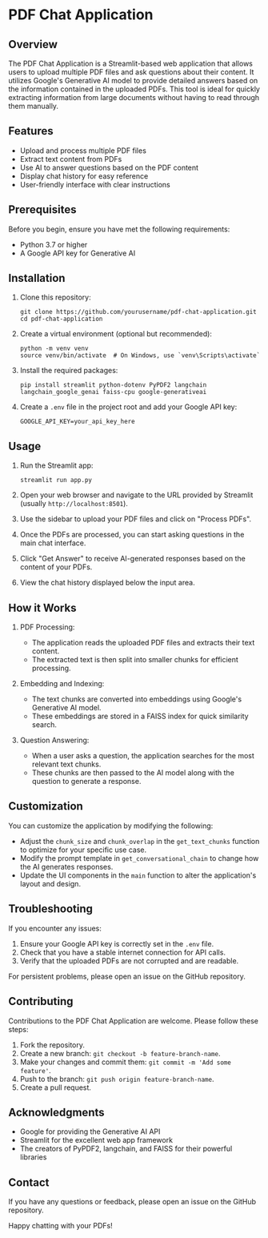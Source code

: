 # PDF Chat Application

## Overview

The PDF Chat Application is a Streamlit-based web application that allows users to upload multiple PDF files and ask questions about their content. It utilizes Google's Generative AI model to provide detailed answers based on the information contained in the uploaded PDFs. This tool is ideal for quickly extracting information from large documents without having to read through them manually.

## Features

- Upload and process multiple PDF files
- Extract text content from PDFs
- Use AI to answer questions based on the PDF content
- Display chat history for easy reference
- User-friendly interface with clear instructions

## Prerequisites

Before you begin, ensure you have met the following requirements:

- Python 3.7 or higher
- A Google API key for Generative AI

## Installation

1. Clone this repository:
   ```
   git clone https://github.com/yourusername/pdf-chat-application.git
   cd pdf-chat-application
   ```

2. Create a virtual environment (optional but recommended):
   ```
   python -m venv venv
   source venv/bin/activate  # On Windows, use `venv\Scripts\activate`
   ```

3. Install the required packages:
   ```
   pip install streamlit python-dotenv PyPDF2 langchain langchain_google_genai faiss-cpu google-generativeai
   ```

4. Create a `.env` file in the project root and add your Google API key:
   ```
   GOOGLE_API_KEY=your_api_key_here
   ```

## Usage

1. Run the Streamlit app:
   ```
   streamlit run app.py
   ```

2. Open your web browser and navigate to the URL provided by Streamlit (usually `http://localhost:8501`).

3. Use the sidebar to upload your PDF files and click on "Process PDFs".

4. Once the PDFs are processed, you can start asking questions in the main chat interface.

5. Click "Get Answer" to receive AI-generated responses based on the content of your PDFs.

6. View the chat history displayed below the input area.

## How it Works

1. PDF Processing:
   - The application reads the uploaded PDF files and extracts their text content.
   - The extracted text is then split into smaller chunks for efficient processing.

2. Embedding and Indexing:
   - The text chunks are converted into embeddings using Google's Generative AI model.
   - These embeddings are stored in a FAISS index for quick similarity search.

3. Question Answering:
   - When a user asks a question, the application searches for the most relevant text chunks.
   - These chunks are then passed to the AI model along with the question to generate a response.

## Customization

You can customize the application by modifying the following:

- Adjust the `chunk_size` and `chunk_overlap` in the `get_text_chunks` function to optimize for your specific use case.
- Modify the prompt template in `get_conversational_chain` to change how the AI generates responses.
- Update the UI components in the `main` function to alter the application's layout and design.

## Troubleshooting

If you encounter any issues:

1. Ensure your Google API key is correctly set in the `.env` file.
2. Check that you have a stable internet connection for API calls.
3. Verify that the uploaded PDFs are not corrupted and are readable.

For persistent problems, please open an issue on the GitHub repository.

## Contributing

Contributions to the PDF Chat Application are welcome. Please follow these steps:

1. Fork the repository.
2. Create a new branch: `git checkout -b feature-branch-name`.
3. Make your changes and commit them: `git commit -m 'Add some feature'`.
4. Push to the branch: `git push origin feature-branch-name`.
5. Create a pull request.

## Acknowledgments

- Google for providing the Generative AI API
- Streamlit for the excellent web app framework
- The creators of PyPDF2, langchain, and FAISS for their powerful libraries

## Contact

If you have any questions or feedback, please open an issue on the GitHub repository.

Happy chatting with your PDFs!
